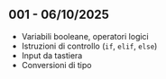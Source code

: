 ## 001 - 06/10/2025
- Variabili booleane, operatori logici
- Istruzioni di controllo (`if`, `elif`, `else`)
- Input da tastiera
- Conversioni di tipo